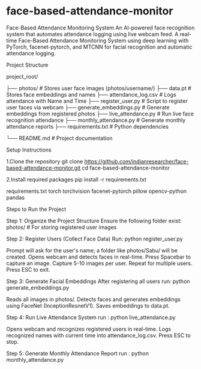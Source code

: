 # face-based-attendance-monitor
Face-Based Attendance Monitoring System
An AI-powered face recognition system that automates attendance logging using live webcam feed.
A real-time Face-Based Attendance Monitoring System using deep learning with PyTorch, facenet-pytorch, and MTCNN for facial recognition and automatic attendance logging.

Project Structure

project_root/

├── photos/                 # Stores user face images (photos/username/)
├── data.pt                 # Stores face embeddings and names
├── attendance_log.csv      # Logs attendance with Name and Time
├── register_user.py        # Script to register user faces via webcam
├── generate_embeddings.py  # Generate embeddings from registered photos
├── live_attendance.py      # Run live face recognition attendance
├── monthly_attendance.py   # Generate monthly attendance reports
├── requirements.txt        # Python dependencies

└── README.md               # Project documentation

Setup Instructions

1.Clone the repository
git clone https://github.com/indianresearcher/face-based-attendance-monitor.git
cd face-based-attendance-monitor

2.Install required packages
pip install -r requirements.txt

requirements.txt
torch
torchvision
facenet-pytorch
pillow
opencv-python
pandas

Steps to Run the Project

Step 1: Organize the Project Structure
Ensure the following folder exist: photos/          # For storing registered user images

Step 2: Register Users (Collect Face Data)
Run: python register_user.py

Prompt will ask for the user's name; a folder like photos/Sabu/ will be created.
Opens webcam and detects faces in real-time.
Press Spacebar to capture an image.
Capture 5-10 images per user.
Repeat for multiple users.
Press ESC to exit.

Step 3: Generate Facial Embeddings
After registering all users run: python generate_embeddings.py

Reads all images in photos/.
Detects faces and generates embeddings using FaceNet (InceptionResnetV1).
Saves embeddings to data.pt.

Step 4: Run Live Attendance System
run : python live_attendance.py

Opens webcam and recognizes registered users in real-time.
Logs recognized names with current time into attendance_log.csv.
Press ESC to stop.

Step 5: Generate Monthly Attendance Report
run : python monthly_attendance.py

